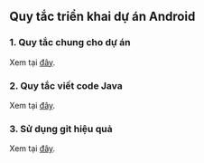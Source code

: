 
## Quy tắc triển khai dự án Android

### 1. Quy tắc chung cho dự án
   Xem tại [đây](general/README.md).
      
### 2. Quy tắc viết code Java
   Xem tại [đây](code/java/README.md).
      
### 3. Sử dụng git hiệu quả
   Xem tại [đây](git/README.md).


